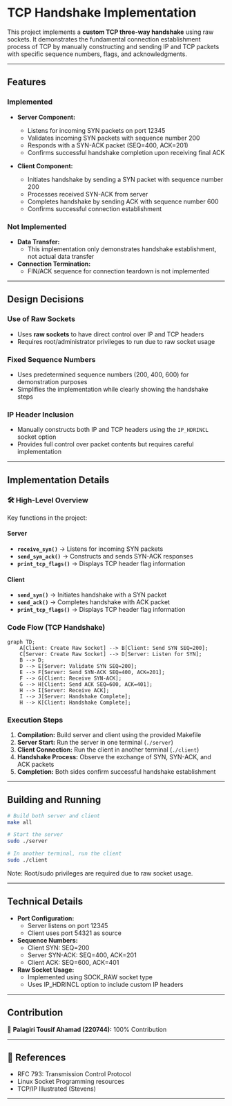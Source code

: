 # TCP Handshake Implementation

This project implements a **custom TCP three-way handshake** using raw sockets. It demonstrates the fundamental connection establishment process of TCP by manually constructing and sending IP and TCP packets with specific sequence numbers, flags, and acknowledgments.

---

## Features

### Implemented

- **Server Component:**
  - Listens for incoming SYN packets on port 12345
  - Validates incoming SYN packets with sequence number 200
  - Responds with a SYN-ACK packet (SEQ=400, ACK=201)
  - Confirms successful handshake completion upon receiving final ACK

- **Client Component:**
  - Initiates handshake by sending a SYN packet with sequence number 200
  - Processes received SYN-ACK from server
  - Completes handshake by sending ACK with sequence number 600
  - Confirms successful connection establishment

### Not Implemented

- **Data Transfer:**
  - This implementation only demonstrates handshake establishment, not actual data transfer
- **Connection Termination:**
  - FIN/ACK sequence for connection teardown is not implemented

---

## Design Decisions

### Use of Raw Sockets
- Uses **raw sockets** to have direct control over IP and TCP headers
- Requires root/administrator privileges to run due to raw socket usage

### Fixed Sequence Numbers
- Uses predetermined sequence numbers (200, 400, 600) for demonstration purposes
- Simplifies the implementation while clearly showing the handshake steps

### IP Header Inclusion
- Manually constructs both IP and TCP headers using the `IP_HDRINCL` socket option
- Provides full control over packet contents but requires careful implementation

---

## Implementation Details

### 🛠️ High-Level Overview

Key functions in the project:

#### Server
- **`receive_syn()`** → Listens for incoming SYN packets 
- **`send_syn_ack()`** → Constructs and sends SYN-ACK responses
- **`print_tcp_flags()`** → Displays TCP header flag information

#### Client
- **`send_syn()`** → Initiates handshake with a SYN packet
- **`send_ack()`** → Completes handshake with ACK packet
- **`print_tcp_flags()`** → Displays TCP header flag information

### Code Flow (TCP Handshake)

```mermaid
graph TD;
    A[Client: Create Raw Socket] --> B[Client: Send SYN SEQ=200];
    C[Server: Create Raw Socket] --> D[Server: Listen for SYN];
    B --> D;
    D --> E[Server: Validate SYN SEQ=200];
    E --> F[Server: Send SYN-ACK SEQ=400, ACK=201];
    F --> G[Client: Receive SYN-ACK];
    G --> H[Client: Send ACK SEQ=600, ACK=401];
    H --> I[Server: Receive ACK];
    I --> J[Server: Handshake Complete];
    H --> K[Client: Handshake Complete];
```

### Execution Steps

1. **Compilation:** Build server and client using the provided Makefile
2. **Server Start:** Run the server in one terminal (`./server`)
3. **Client Connection:** Run the client in another terminal (`./client`)
4. **Handshake Process:** Observe the exchange of SYN, SYN-ACK, and ACK packets
5. **Completion:** Both sides confirm successful handshake establishment

---

## Building and Running

```bash
# Build both server and client
make all

# Start the server
sudo ./server

# In another terminal, run the client
sudo ./client
```

Note: Root/sudo privileges are required due to raw socket usage.

---

## Technical Details

- **Port Configuration:**
  - Server listens on port 12345
  - Client uses port 54321 as source
- **Sequence Numbers:**
  - Client SYN: SEQ=200
  - Server SYN-ACK: SEQ=400, ACK=201
  - Client ACK: SEQ=600, ACK=401
- **Raw Socket Usage:**
  - Implemented using SOCK_RAW socket type
  - Uses IP_HDRINCL option to include custom IP headers

---

## Contribution

👤 **Palagiri Tousif Ahamad (220744):** 100% Contribution

---

## 🔹 References

- RFC 793: Transmission Control Protocol
- Linux Socket Programming resources
- TCP/IP Illustrated (Stevens)

---